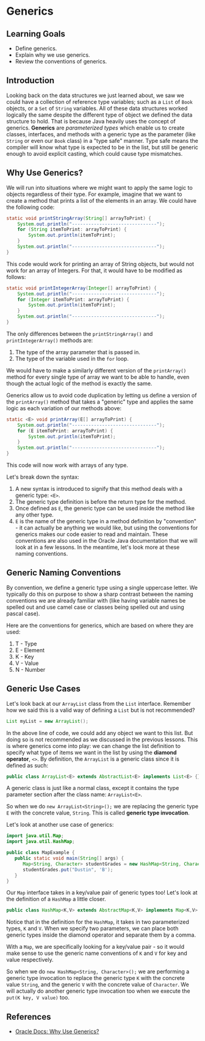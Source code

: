 # Generics

## Learning Goals

- Define generics.
- Explain why we use generics.
- Review the conventions of generics.

## Introduction

Looking back on the data structures we just learned about, we saw we could have
a collection of reference type variables; such as a `List` of `Book` objects,
or a `Set` of `String` variables. All of these data structures worked
logically the same despite the different type of object we defined the data
structure to hold. That is because Java heavily uses the concept of generics.
**Generics** are _parameterized types_ which enable us to create classes,
interfaces, and methods with a generic type as the parameter (like `String` or
even our `Book` class) in a "type safe" manner. Type safe means the compiler
will know what type is expected to be in the list, but still be generic enough
to avoid explicit casting, which could cause type mismatches.

## Why Use Generics?

We will run into situations where we might want to apply the same logic to
objects regardless of their type. For example, imagine that we want to create a
method that prints a list of the elements in an array. We could have the
following code:

```java
static void printStringArray(String[] arrayToPrint) {
    System.out.println("-------------------------------");
    for (String itemToPrint: arrayToPrint) {
        System.out.println(itemToPrint);
    }
    System.out.println("-------------------------------");
}
```

This code would work for printing an array of String objects, but would not work
for an array of Integers. For that, it would have to be modified as follows:

```java
static void printIntegerArray(Integer[] arrayToPrint) {
    System.out.println("-------------------------------");
    for (Integer itemToPrint: arrayToPrint) {
        System.out.println(itemToPrint);
    }
    System.out.println("-------------------------------");
}
```

The only differences between the `printStringArray()` and `printIntegerArray()`
methods are:

1. The type of the array parameter that is passed in.
2. The type of the variable used in the `for` loop.

We would have to make a similarly different version of the `printArray()` method
for every single type of array we want to be able to handle, even though the
actual logic of the method is exactly the same.

Generics allow us to avoid code duplication by letting us define a version of
the `printArray()` method that takes a "generic" type and applies the same logic
as each variation of our methods above:

```java
static <E> void printArray(E[] arrayToPrint) {
    System.out.println("-------------------------------");
    for (E itemToPrint: arrayToPrint) {
        System.out.println(itemToPrint);
    }
    System.out.println("-------------------------------");
}
```

This code will now work with arrays of any type.

Let's break down the syntax:

1. A new syntax is introduced to signify that this method deals with a generic
   type: `<E>`.
2. The generic type definition is before the return type for the method.
3. Once defined as `E`, the generic type can be used inside the method like any
   other type.
4. `E` is the name of the generic type in a method definition by "convention" -
   it can actually be anything we would like, but using the conventions for
   generics makes our code easier to read and maintain. These conventions are
   also used in the Oracle Java documentation that we will look at in a few
   lessons. In the meantime, let's look more at these naming conventions.

## Generic Naming Conventions

By convention, we define a generic type using a single uppercase letter. We
typically do this on purpose to show a sharp contrast between the naming
conventions we are already familiar with (like having variable names be spelled
out and use camel case or classes being spelled out and using pascal case).

Here are the conventions for generics, which are based on where they are
used:

1. T - Type
2. E - Element
3. K - Key
4. V - Value
5. N - Number

## Generic Use Cases

Let's look back at our `ArrayList` class from the `List` interface. Remember how
we said this is a valid way of defining a `List` but is not recommended?

```java
List myList = new ArrayList();
```

In the above line of code, we could add any object we want to this list. But
doing so is not recommended as we discussed in the previous lessons. This is
where generics come into play: we can change the list definition to specify
what type of items we want in the list by using the **diamond operator**, `<>`.
By definition, the `ArrayList` is a generic class since it is defined as such:

```java
public class ArrayList<E> extends AbstractList<E> implements List<E> {}
```

A generic class is just like a normal class, except it contains the type
parameter section after the class name: `ArrayList<E>`.

So when we do `new ArrayList<String>();` we are replacing the generic type `E`
with the concrete value, `String`. This is called **generic type invocation**.

Let's look at another use case of generics:

```java
import java.util.Map;
import java.util.HashMap;

public class MapExample {
   public static void main(String[] args) {
      Map<String, Character> studentGrades = new HashMap<String, Character>();
      studentGrades.put("Dustin", 'B');
   }
}
```

Our `Map` interface takes in a key/value pair of generic types too! Let's look
at the definition of a `HashMap` a little closer.

```java
public class HashMap<K,V> extends AbstractMap<K,V> implements Map<K,V> {}
```

Notice that in the definition for the `HashMap`, it takes in two parameterized
types, `K` and `V`. When we specify two parameters, we can place both generic
types inside the diamond operator and separate them by a comma.

With a `Map`, we are specifically looking for a key/value pair - so it would
make sense to use the generic name conventions of `K` and `V` for key and value
respectively.

So when we do `new HashMap<String, Character>();` we are performing a generic
type invocation to replace the generic type `K` with the concrete value
`String`, and the generic `V` with the concrete value of `Character`. We will
actually do another generic type invocation too when we execute the
`put(K key, V value)` too.

## References

- [Oracle Docs: Why Use Generics?](https://docs.oracle.com/javase/tutorial/java/generics/why.html#:~:text=In%20a%20nutshell%2C%20generics%20enable,same%20code%20with%20different%20inputs.)
